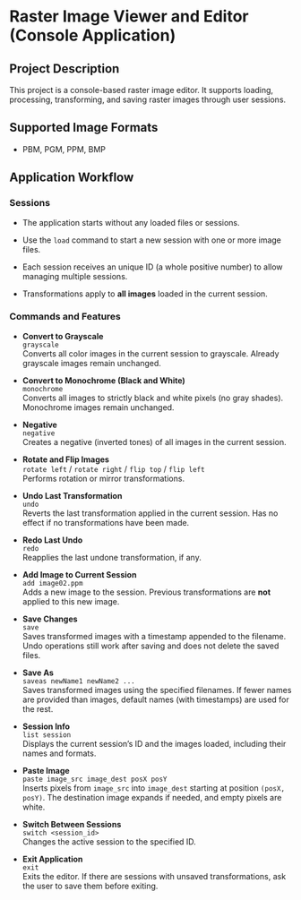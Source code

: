 # Raster Image Viewer and Editor (Console Application)

## Project Description
This project is a console-based raster image editor. It supports loading, processing, transforming, and saving raster images through user sessions.

## Supported Image Formats
- PBM, PGM, PPM, BMP

## Application Workflow

### Sessions
- The application starts without any loaded files or sessions.
- Use the `load` command to start a new session with one or more image files.
- Each session receives an unique ID (a whole positive number) to allow managing multiple sessions.
  
- Transformations apply to **all images** loaded in the current session.

### Commands and Features

- **Convert to Grayscale**  
  `grayscale`  
  Converts all color images in the current session to grayscale. Already grayscale images remain unchanged.

- **Convert to Monochrome (Black and White)**  
  `monochrome`  
  Converts all images to strictly black and white pixels (no gray shades). Monochrome images remain unchanged.

- **Negative**  
  `negative`  
  Creates a negative (inverted tones) of all images in the current session.

- **Rotate and Flip Images**  
  `rotate left` / `rotate right` / `flip top` / `flip left`  
  Performs rotation or mirror transformations.

- **Undo Last Transformation**  
  `undo`  
  Reverts the last transformation applied in the current session. Has no effect if no transformations have been made.

- **Redo Last Undo**  
  `redo`  
  Reapplies the last undone transformation, if any.

- **Add Image to Current Session**  
  `add image02.ppm`  
  Adds a new image to the session. Previous transformations are **not** applied to this new image.

- **Save Changes**  
  `save`  
  Saves transformed images with a timestamp appended to the filename. Undo operations still work after saving and does not delete the saved files.

- **Save As**  
  `saveas newName1 newName2 ...`  
  Saves transformed images using the specified filenames. If fewer names are provided than images, default names (with timestamps) are used for the rest.

- **Session Info**  
  `list session`  
  Displays the current session’s ID and the images loaded, including their names and formats.

- **Paste Image**  
  `paste image_src image_dest posX posY`  
  Inserts pixels from `image_src` into `image_dest` starting at position `(posX, posY)`. The destination image expands if needed, and empty pixels are white.
  
- **Switch Between Sessions**  
  `switch <session_id>`  
  Changes the active session to the specified ID.

- **Exit Application**  
  `exit`  
  Exits the editor. If there are sessions with unsaved transformations, ask the user to save them before exiting.
